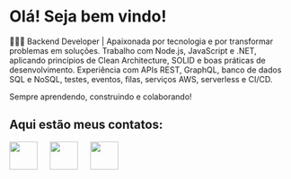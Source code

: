 # Olá! Seja bem vindo!

👩🏾‍💻 Backend Developer | Apaixonada por tecnologia e por transformar problemas em soluções.
Trabalho com Node.js, JavaScript e .NET, aplicando princípios de Clean Architecture, SOLID e boas práticas de desenvolvimento.
Experiência com APIs REST, GraphQL, banco de dados SQL e NoSQL, testes, eventos, filas, serviços AWS, serverless e CI/CD.

Sempre aprendendo, construindo e colaborando!

## Aqui estão meus contatos:

[<img src="https://img.ibxk.com.br/2014/11/programas/70504815.png" width="50"/>](mailto:yaralauritoduarte@gmail.com) &emsp; [<img src="https://t.ctcdn.com.br/09Y6BbLFxNn7XGCYRGzEI0p0oy8=/400x400/smart/filters:format(webp)/i490027.jpeg" width="50"/>](https://www.linkedin.com/in/yaralauritoduarte/)    &emsp; [<img src="https://t.ctcdn.com.br/63V25kDFoZnMMF2WjQavNUcoawY=/400x400/smart/filters:format(webp)/i618809.png" width="50"/>](https://wa.me/5524998123243)
